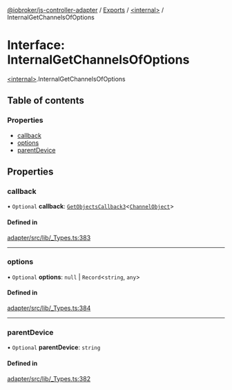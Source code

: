 [@iobroker/js-controller-adapter](../README.md) / [Exports](../modules.md) / [\<internal\>](../modules/internal_.md) / InternalGetChannelsOfOptions

# Interface: InternalGetChannelsOfOptions

[\<internal\>](../modules/internal_.md).InternalGetChannelsOfOptions

## Table of contents

### Properties

- [callback](internal_.InternalGetChannelsOfOptions.md#callback)
- [options](internal_.InternalGetChannelsOfOptions.md#options)
- [parentDevice](internal_.InternalGetChannelsOfOptions.md#parentdevice)

## Properties

### callback

• `Optional` **callback**: [`GetObjectsCallback3`](../modules/internal_.md#getobjectscallback3)\<[`ChannelObject`](internal_.ChannelObject.md)\>

#### Defined in

[adapter/src/lib/_Types.ts:383](https://github.com/ioBroker/ioBroker.js-controller/blob/b159ac233f7a87a414127911fe2ae71c3b8f699b/packages/adapter/src/lib/_Types.ts#L383)

___

### options

• `Optional` **options**: ``null`` \| `Record`\<`string`, `any`\>

#### Defined in

[adapter/src/lib/_Types.ts:384](https://github.com/ioBroker/ioBroker.js-controller/blob/b159ac233f7a87a414127911fe2ae71c3b8f699b/packages/adapter/src/lib/_Types.ts#L384)

___

### parentDevice

• `Optional` **parentDevice**: `string`

#### Defined in

[adapter/src/lib/_Types.ts:382](https://github.com/ioBroker/ioBroker.js-controller/blob/b159ac233f7a87a414127911fe2ae71c3b8f699b/packages/adapter/src/lib/_Types.ts#L382)
